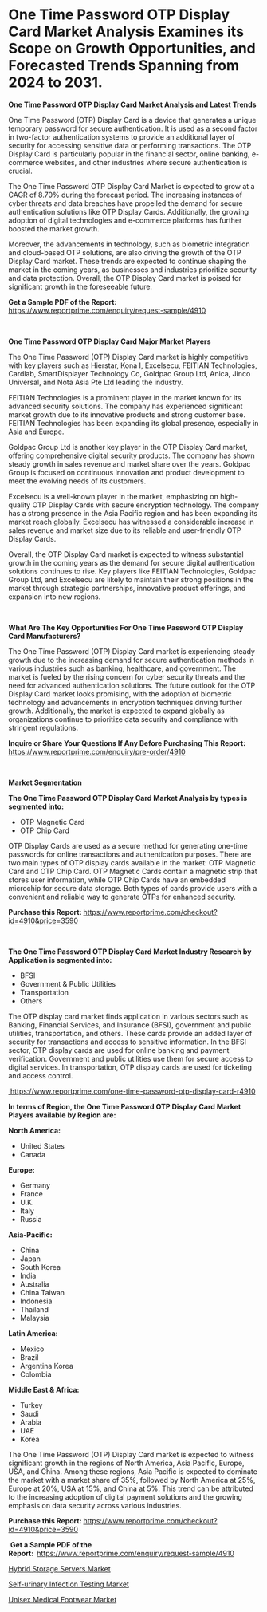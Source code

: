 <p><h1>One Time Password OTP Display Card Market Analysis Examines its Scope on Growth Opportunities, and Forecasted Trends Spanning from 2024 to 2031.</h1></p><p><strong>One Time Password OTP Display Card Market Analysis and Latest Trends</strong></p>
<p><p>One Time Password (OTP) Display Card is a device that generates a unique temporary password for secure authentication. It is used as a second factor in two-factor authentication systems to provide an additional layer of security for accessing sensitive data or performing transactions. The OTP Display Card is particularly popular in the financial sector, online banking, e-commerce websites, and other industries where secure authentication is crucial.</p><p>The One Time Password OTP Display Card Market is expected to grow at a CAGR of 8.70% during the forecast period. The increasing instances of cyber threats and data breaches have propelled the demand for secure authentication solutions like OTP Display Cards. Additionally, the growing adoption of digital technologies and e-commerce platforms has further boosted the market growth.</p><p>Moreover, the advancements in technology, such as biometric integration and cloud-based OTP solutions, are also driving the growth of the OTP Display Card market. These trends are expected to continue shaping the market in the coming years, as businesses and industries prioritize security and data protection. Overall, the OTP Display Card market is poised for significant growth in the foreseeable future.</p></p>
<p><strong>Get a Sample PDF of the Report:&nbsp;</strong> <a href="https://www.reportprime.com/enquiry/request-sample/4910">https://www.reportprime.com/enquiry/request-sample/4910</a></p>
<p>&nbsp;</p>
<p><strong>One Time Password OTP Display Card Major Market Players</strong></p>
<p><p>The One Time Password (OTP) Display Card market is highly competitive with key players such as Hierstar, Kona I, Excelsecu, FEITIAN Technologies, Cardlab, SmartDisplayer Technology Co, Goldpac Group Ltd, Anica, Jinco Universal, and Nota Asia Pte Ltd leading the industry. </p><p>FEITIAN Technologies is a prominent player in the market known for its advanced security solutions. The company has experienced significant market growth due to its innovative products and strong customer base. FEITIAN Technologies has been expanding its global presence, especially in Asia and Europe.</p><p>Goldpac Group Ltd is another key player in the OTP Display Card market, offering comprehensive digital security products. The company has shown steady growth in sales revenue and market share over the years. Goldpac Group is focused on continuous innovation and product development to meet the evolving needs of its customers.</p><p>Excelsecu is a well-known player in the market, emphasizing on high-quality OTP Display Cards with secure encryption technology. The company has a strong presence in the Asia Pacific region and has been expanding its market reach globally. Excelsecu has witnessed a considerable increase in sales revenue and market size due to its reliable and user-friendly OTP Display Cards.</p><p>Overall, the OTP Display Card market is expected to witness substantial growth in the coming years as the demand for secure digital authentication solutions continues to rise. Key players like FEITIAN Technologies, Goldpac Group Ltd, and Excelsecu are likely to maintain their strong positions in the market through strategic partnerships, innovative product offerings, and expansion into new regions.</p></p>
<p>&nbsp;</p>
<p><strong>What Are The Key Opportunities For One Time Password OTP Display Card Manufacturers?</strong></p>
<p><p>The One Time Password (OTP) Display Card market is experiencing steady growth due to the increasing demand for secure authentication methods in various industries such as banking, healthcare, and government. The market is fueled by the rising concern for cyber security threats and the need for advanced authentication solutions. The future outlook for the OTP Display Card market looks promising, with the adoption of biometric technology and advancements in encryption techniques driving further growth. Additionally, the market is expected to expand globally as organizations continue to prioritize data security and compliance with stringent regulations.</p></p>
<p><strong>Inquire or Share Your Questions If Any Before Purchasing This Report:</strong> <a href="https://www.reportprime.com/enquiry/pre-order/4910">https://www.reportprime.com/enquiry/pre-order/4910</a></p>
<p>&nbsp;</p>
<p><strong>Market Segmentation</strong></p>
<p><strong>The One Time Password OTP Display Card Market Analysis by types is segmented into:</strong></p>
<p><ul><li>OTP Magnetic Card</li><li>OTP Chip Card</li></ul></p>
<p><p>OTP Display Cards are used as a secure method for generating one-time passwords for online transactions and authentication purposes. There are two main types of OTP display cards available in the market: OTP Magnetic Card and OTP Chip Card. OTP Magnetic Cards contain a magnetic strip that stores user information, while OTP Chip Cards have an embedded microchip for secure data storage. Both types of cards provide users with a convenient and reliable way to generate OTPs for enhanced security.</p></p>
<p><strong>Purchase this Report:&nbsp;</strong><a href="https://www.reportprime.com/checkout?id=4910&price=3590">https://www.reportprime.com/checkout?id=4910&price=3590</a></p>
<p>&nbsp;</p>
<p><strong>The One Time Password OTP Display Card Market Industry Research by Application is segmented into:</strong></p>
<p><ul><li>BFSI</li><li>Government & Public Utilities</li><li>Transportation</li><li>Others</li></ul></p>
<p><p>The OTP display card market finds application in various sectors such as Banking, Financial Services, and Insurance (BFSI), government and public utilities, transportation, and others. These cards provide an added layer of security for transactions and access to sensitive information. In the BFSI sector, OTP display cards are used for online banking and payment verification. Government and public utilities use them for secure access to digital services. In transportation, OTP display cards are used for ticketing and access control.</p></p>
<p><a href="https://www.reportprime.com/one-time-password-otp-display-card-r4910">&nbsp;https://www.reportprime.com/one-time-password-otp-display-card-r4910</a></p>
<p><strong>In terms of Region, the One Time Password OTP Display Card Market Players available by Region are:</strong></p>
<p>
    <p> <strong> North America: </strong>
        <ul>
            <li>United States</li>
            <li>Canada</li>
        </ul>
        </p> 
    <p> <strong> Europe: </strong>
        <ul>
            <li>Germany</li>
            <li>France</li>
            <li>U.K.</li>
            <li>Italy</li>
            <li>Russia</li>
        </ul>
        </p> 
    <p> <strong> Asia-Pacific: </strong>
        <ul>
            <li>China</li>
            <li>Japan</li>
            <li>South Korea</li>
            <li>India</li>
            <li>Australia</li>
            <li>China Taiwan</li>
            <li>Indonesia</li>
            <li>Thailand</li>
            <li>Malaysia</li>
        </ul>
        </p> 
    <p> <strong> Latin America: </strong>
        <ul>
            <li>Mexico</li>
            <li>Brazil</li>
            <li>Argentina Korea</li>
            <li>Colombia</li>
        </ul>
        </p> 
    <p> <strong> Middle East & Africa: </strong>
        <ul>
            <li>Turkey</li>
            <li>Saudi</li>
            <li>Arabia</li>
            <li>UAE</li>
            <li>Korea</li>
        </ul>
    </p>
    </p>
<p><p>The One Time Password (OTP) Display Card market is expected to witness significant growth in the regions of North America, Asia Pacific, Europe, USA, and China. Among these regions, Asia Pacific is expected to dominate the market with a market share of 35%, followed by North America at 25%, Europe at 20%, USA at 15%, and China at 5%. This trend can be attributed to the increasing adoption of digital payment solutions and the growing emphasis on data security across various industries.</p></p>
<p><strong>Purchase this Report: </strong><a href="https://www.reportprime.com/checkout?id=4910&price=3590">https://www.reportprime.com/checkout?id=4910&price=3590</a></p>
<p>&nbsp;<strong>Get a Sample PDF of the Report:&nbsp;&nbsp;</strong><a href="https://www.reportprime.com/enquiry/request-sample/4910">https://www.reportprime.com/enquiry/request-sample/4910</a></p>
<p><strong></strong></p>
<p><p><a href="https://github.com/Krdamani25/Market-Research-Report-List-1/blob/main/hybrid-storage-servers-market.md">Hybrid Storage Servers Market</a></p><p><a href="https://issuu.com/reportprime-2/docs/self-urinary-infection-testing-market-size-2030.pp">Self-urinary Infection Testing Market</a></p><p><a href="https://issuu.com/reportprime-2/docs/unisex-medical-footwear-market-size-2030.pptx">Unisex Medical Footwear Market</a></p></p>